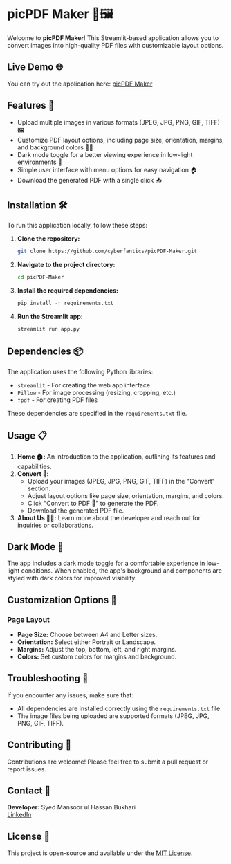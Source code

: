 # picPDF Maker 📄🖼️

Welcome to **picPDF Maker**! This Streamlit-based application allows you to convert images into high-quality PDF files with customizable layout options.

## Live Demo 🌐

You can try out the application here: [picPDF Maker](https://cyberfantics-picpdf-maker-app-uwgfag.streamlit.app/)

## Features 🚀

- Upload multiple images in various formats (JPEG, JPG, PNG, GIF, TIFF) 🖼️
- Customize PDF layout options, including page size, orientation, margins, and background colors 📏🎨
- Dark mode toggle for a better viewing experience in low-light environments 🌙
- Simple user interface with menu options for easy navigation 🏠
- Download the generated PDF with a single click 📥

## Installation 🛠️

To run this application locally, follow these steps:

1. **Clone the repository:**
    ```bash
    git clone https://github.com/cyberfantics/picPDF-Maker.git
    ```
2. **Navigate to the project directory:**
    ```bash
    cd picPDF-Maker
    ```
3. **Install the required dependencies:**
    ```bash
    pip install -r requirements.txt
    ```
4. **Run the Streamlit app:**
    ```bash
    streamlit run app.py
    ```

## Dependencies 📦

The application uses the following Python libraries:
- `streamlit` - For creating the web app interface
- `Pillow` - For image processing (resizing, cropping, etc.)
- `fpdf` - For creating PDF files

These dependencies are specified in the `requirements.txt` file.

## Usage 📋

1. **Home 🏠:** An introduction to the application, outlining its features and capabilities.
2. **Convert 📄:** 
   - Upload your images (JPEG, JPG, PNG, GIF, TIFF) in the "Convert" section.
   - Adjust layout options like page size, orientation, margins, and colors.
   - Click "Convert to PDF 📄" to generate the PDF.
   - Download the generated PDF file.
3. **About Us 👨‍💻:** Learn more about the developer and reach out for inquiries or collaborations.

## Dark Mode 🌙

The app includes a dark mode toggle for a comfortable experience in low-light conditions. When enabled, the app's background and components are styled with dark colors for improved visibility.

## Customization Options 📝

### Page Layout
- **Page Size:** Choose between A4 and Letter sizes.
- **Orientation:** Select either Portrait or Landscape.
- **Margins:** Adjust the top, bottom, left, and right margins.
- **Colors:** Set custom colors for margins and background.

## Troubleshooting 🐛

If you encounter any issues, make sure that:
- All dependencies are installed correctly using the `requirements.txt` file.
- The image files being uploaded are supported formats (JPEG, JPG, PNG, GIF, TIFF).

## Contributing 🤝

Contributions are welcome! Please feel free to submit a pull request or report issues.

## Contact 📧

**Developer:** Syed Mansoor ul Hassan Bukhari  
[LinkedIn](https://www.linkedin.com/in/mansoor-bukhari-77549a264/)

## License 📜

This project is open-source and available under the [MIT License](LICENSE).
